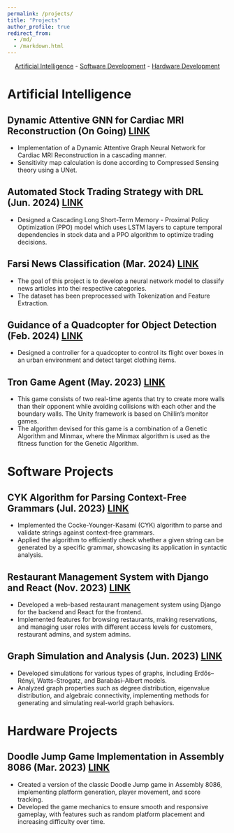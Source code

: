 ```yaml
---
permalink: /projects/
title: "Projects"
author_profile: true
redirect_from: 
  - /md/
  - /markdown.html
---
```



<p align="center">
  <a href="#ai-projects">Artificial Intelligence</a> - 
  <a href="#software-projects">Software Development</a> - 
  <a href="#hardware-projects">Hardware Development</a>
</p>


# Artificial Intelligence

## Dynamic Attentive GNN for Cardiac MRI Reconstruction (On Going) [LINK](https://github.com/negarhonarvar/DynamicAttentiveGNNforCMRIRecon)

* Implementation of a Dynamic Attentive Graph Neural Network for Cardiac MRI Reconstruction in a cascading manner.
* Sensitivity map calculation is done according to Compressed Sensing theory using a UNet.

## Automated Stock Trading Strategy with DRL (Jun. 2024) [LINK](https://github.com/negarhonarvar/StockTrading_DRL)

* Designed a Cascading Long Short-Term Memory - Proximal Policy Optimization (PPO) model which uses LSTM
layers to capture temporal dependencies in stock data and a PPO algorithm to optimize trading decisions.

## Farsi News Classification (Mar. 2024) [LINK](https://github.com/negarhonarvar/Enhanced-News-Classification-On-Large-Dataset)

 * The goal of this project is to develop a neural network model to classify news articles into thei respective categories.
 * The dataset has been preprocessed with Tokenization and Feature Extraction.

## Guidance of a Quadcopter for Object Detection (Feb. 2024) [LINK](https://github.com/negarhonarvar/Robatics.git)

* Designed a controller for a quadcopter to control its flight over boxes in an urban environment and detect target
clothing items.

## Tron Game Agent (May. 2023) [LINK](https://github.com/navidadkhah/TronGame)

* This game consists of two real-time agents that try to create more walls than their opponent while avoiding
collisions with each other and the boundary walls. The Unity framework is based on Chillin’s monitor games.
* The algorithm devised for this game is a combination of a Genetic Algorithm and Minmax, where the Minmax
algorithm is used as the fitness function for the Genetic Algorithm.




# Software Projects

## CYK Algorithm for Parsing Context-Free Grammars (Jul. 2023) [LINK](https://github.com/navidadkhah/CYK-algorithm)

* Implemented the Cocke-Younger-Kasami (CYK) algorithm to parse and validate strings against context-free grammars.
* Applied the algorithm to efficiently check whether a given string can be generated by a specific grammar, showcasing its application in syntactic analysis.

## Restaurant Management System with Django and React (Nov. 2023) [LINK](https://github.com/navidadkhah/Restaurant-Management)

* Developed a web-based restaurant management system using Django for the backend and React for the frontend.
* Implemented features for browsing restaurants, making reservations, and managing user roles with different access levels for customers, restaurant admins, and system admins.

## Graph Simulation and Analysis (Jun. 2023) [LINK](https://github.com/navidadkhah/Graph_Simulation)

* Developed simulations for various types of graphs, including Erdős–Rényi, Watts–Strogatz, and Barabási–Albert models.
* Analyzed graph properties such as degree distribution, eigenvalue distribution, and algebraic connectivity, implementing methods for generating and simulating real-world graph behaviors.

# Hardware Projects

## Doodle Jump Game Implementation in Assembly 8086 (Mar. 2023) [LINK](https://github.com/navidadkhah/Doodle-jump-game)

* Created a version of the classic Doodle Jump game in Assembly 8086, implementing platform generation, player movement, and score tracking.
* Developed the game mechanics to ensure smooth and responsive gameplay, with features such as random platform placement and increasing difficulty over time.

